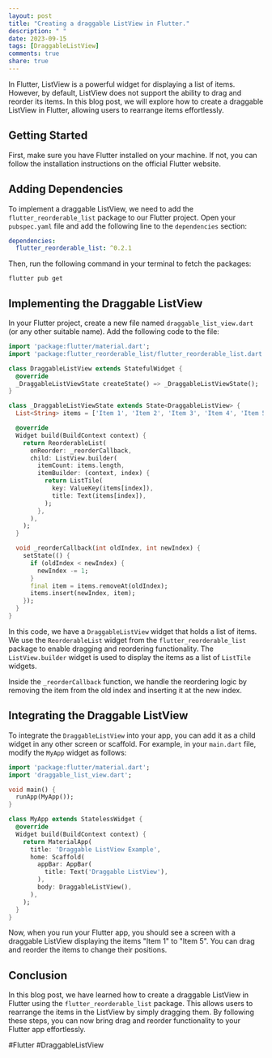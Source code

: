 ```yaml
---
layout: post
title: "Creating a draggable ListView in Flutter."
description: " "
date: 2023-09-15
tags: [DraggableListView]
comments: true
share: true
---
```


In Flutter, ListView is a powerful widget for displaying a list of items. However, by default, ListView does not support the ability to drag and reorder its items. In this blog post, we will explore how to create a draggable ListView in Flutter, allowing users to rearrange items effortlessly.

## Getting Started

First, make sure you have Flutter installed on your machine. If not, you can follow the installation instructions on the official Flutter website.

## Adding Dependencies

To implement a draggable ListView, we need to add the `flutter_reorderable_list` package to our Flutter project. Open your `pubspec.yaml` file and add the following line to the `dependencies` section:

```yaml
dependencies:
  flutter_reorderable_list: ^0.2.1
```

Then, run the following command in your terminal to fetch the packages:

```
flutter pub get
```

## Implementing the Draggable ListView

In your Flutter project, create a new file named `draggable_list_view.dart` (or any other suitable name). Add the following code to the file:

```dart
import 'package:flutter/material.dart';
import 'package:flutter_reorderable_list/flutter_reorderable_list.dart';

class DraggableListView extends StatefulWidget {
  @override
  _DraggableListViewState createState() => _DraggableListViewState();
}

class _DraggableListViewState extends State<DraggableListView> {
  List<String> items = ['Item 1', 'Item 2', 'Item 3', 'Item 4', 'Item 5'];

  @override
  Widget build(BuildContext context) {
    return ReorderableList(
      onReorder: _reorderCallback,
      child: ListView.builder(
        itemCount: items.length,
        itemBuilder: (context, index) {
          return ListTile(
            key: ValueKey(items[index]),
            title: Text(items[index]),
          );
        },
      ),
    );
  }

  void _reorderCallback(int oldIndex, int newIndex) {
    setState(() {
      if (oldIndex < newIndex) {
        newIndex -= 1;
      }
      final item = items.removeAt(oldIndex);
      items.insert(newIndex, item);
    });
  }
}
```

In this code, we have a `DraggableListView` widget that holds a list of items. We use the `ReorderableList` widget from the `flutter_reorderable_list` package to enable dragging and reordering functionality. The `ListView.builder` widget is used to display the items as a list of `ListTile` widgets.

Inside the `_reorderCallback` function, we handle the reordering logic by removing the item from the old index and inserting it at the new index.

## Integrating the Draggable ListView

To integrate the `DraggableListView` into your app, you can add it as a child widget in any other screen or scaffold. For example, in your `main.dart` file, modify the `MyApp` widget as follows:

```dart
import 'package:flutter/material.dart';
import 'draggable_list_view.dart';

void main() {
  runApp(MyApp());
}

class MyApp extends StatelessWidget {
  @override
  Widget build(BuildContext context) {
    return MaterialApp(
      title: 'Draggable ListView Example',
      home: Scaffold(
        appBar: AppBar(
          title: Text('Draggable ListView'),
        ),
        body: DraggableListView(),
      ),
    );
  }
}
```

Now, when you run your Flutter app, you should see a screen with a draggable ListView displaying the items "Item 1" to "Item 5". You can drag and reorder the items to change their positions.

## Conclusion

In this blog post, we have learned how to create a draggable ListView in Flutter using the `flutter_reorderable_list` package. This allows users to rearrange the items in the ListView by simply dragging them. By following these steps, you can now bring drag and reorder functionality to your Flutter app effortlessly.

#Flutter #DraggableListView